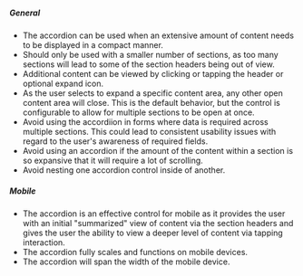 ##### General
* The accordion can be used when an extensive amount of content needs to be displayed in a compact manner.
* Should only be used with a smaller number of sections, as too many sections will lead to some of the section headers being out of view.
* Additional content can be viewed by clicking or tapping the header or optional expand icon.
* As the user selects to expand a specific content area, any other open content area will close. This is the default behavior, but the control is configurable to allow for multiple sections to be open at once.
* Avoid using the accordiion in forms where data is required across multiple sections. This could lead to consistent usability issues with regard to the user's awareness of required fields.
* Avoid using an accordion if the amount of the content within a section is so expansive that it will require a lot of scrolling.
* Avoid nesting one accordion control inside of another.

##### Mobile
* The accordion is an effective control for mobile as it provides the user with an initial "summarized" view of content via the section headers and gives the user the ability to view a deeper level of content via tapping interaction.
* The accordion fully scales and functions on mobile devices.
* The accordion will span the width of the mobile device.